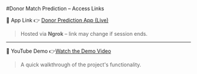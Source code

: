 
#Donor Match Prediction – Access Links

🚀 App Link
👉 [Donor Prediction App (Live)](https://0cd518bc5ec1.ngrok-free.app/)

> Hosted via **Ngrok** – link may change if session ends.

---

🎥 YouTube Demo
👉[Watch the Demo Video](https://youtu.be/HU5QkHfqh6M)

> A quick walkthrough of the project's functionality.

